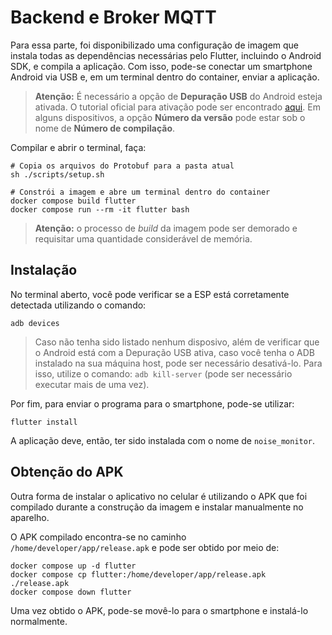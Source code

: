 # Backend e Broker MQTT

Para essa parte, foi disponibilizado uma configuração de imagem que instala todas as dependências necessárias pelo Flutter, incluindo o Android SDK, e compila a aplicação. Com isso, pode-se conectar um smartphone Android via USB e, em um terminal dentro do container, enviar a aplicação. 

> **Atenção:** É necessário a opção de **Depuração USB** do Android esteja ativada. O tutorial oficial para ativação pode ser encontrado [aqui](https://developer.android.com/studio/debug/dev-options?hl=pt-br). Em alguns dispositivos, a opção **Número da versão** pode estar sob o nome de **Número de compilação**.

Compilar e abrir o terminal, faça:

```shell
# Copia os arquivos do Protobuf para a pasta atual
sh ./scripts/setup.sh

# Constrói a imagem e abre um terminal dentro do container
docker compose build flutter
docker compose run --rm -it flutter bash
```

> **Atenção:** o processo de *build* da imagem pode ser demorado e requisitar uma quantidade considerável de memória.

## Instalação

No terminal aberto, você pode verificar se a ESP está corretamente detectada utilizando o comando:

```shell
adb devices
```

> Caso não tenha sido listado nenhum disposivo, além de verificar que o Android está com a Depuração USB ativa, caso você tenha o ADB instalado na sua máquina host, pode ser necessário desativá-lo. Para isso, utilize o comando: `adb kill-server` (pode ser necessário executar mais de uma vez).

Por fim, para enviar o programa para o smartphone, pode-se utilizar:

```shell
flutter install
```

A aplicação deve, então, ter sido instalada com o nome de `noise_monitor`.

## Obtenção do APK

Outra forma de instalar o aplicativo no celular é utilizando o APK que foi compilado durante a construção da imagem e instalar manualmente no aparelho.

O APK compilado encontra-se no caminho `/home/developer/app/release.apk` e pode ser obtido por meio de:

```shell
docker compose up -d flutter
docker compose cp flutter:/home/developer/app/release.apk ./release.apk
docker compose down flutter
```

Uma vez obtido o APK, pode-se movê-lo para o smartphone e instalá-lo normalmente.